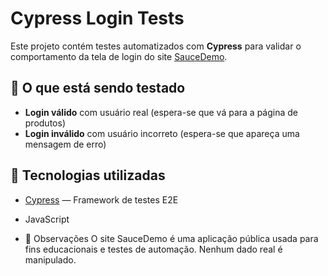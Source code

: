 # Cypress Login Tests

Este projeto contém testes automatizados com **Cypress** para validar o comportamento da tela de login do site [SauceDemo](https://www.saucedemo.com/).

## 🧪 O que está sendo testado

- **Login válido** com usuário real (espera-se que vá para a página de produtos)
- **Login inválido** com usuário incorreto (espera-se que apareça uma mensagem de erro)

## 🚀 Tecnologias utilizadas

- [Cypress](https://www.cypress.io/) — Framework de testes E2E
- JavaScript

- 📌 Observações
O site SauceDemo é uma aplicação pública usada para fins educacionais e testes de automação. Nenhum dado real é manipulado.
